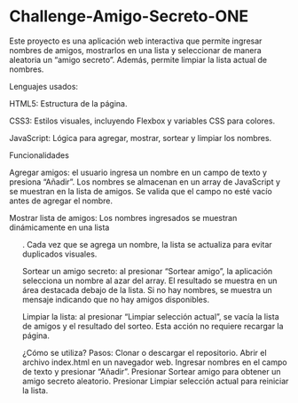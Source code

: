 # Challenge-Amigo-Secreto-ONE

Este proyecto es una aplicación web interactiva que permite ingresar nombres de amigos, mostrarlos en una lista y seleccionar de manera aleatoria un “amigo secreto”. Además, permite limpiar la lista actual de nombres.

Lenguajes usados:

HTML5: Estructura de la página.

CSS3: Estilos visuales, incluyendo Flexbox y variables CSS para colores.

JavaScript: Lógica para agregar, mostrar, sortear y limpiar los nombres.

Funcionalidades

Agregar amigos: el usuario ingresa un nombre en un campo de texto y presiona “Añadir”. Los nombres se almacenan en un array de JavaScript y se muestran en la lista de amigos. Se valida que el campo no esté vacío antes de agregar el nombre.

Mostrar lista de amigos: Los nombres ingresados se muestran dinámicamente en una lista <ul>. Cada vez que se agrega un nombre, la lista se actualiza para evitar duplicados visuales.

Sortear un amigo secreto: al presionar “Sortear amigo”, la aplicación selecciona un nombre al azar del array. El resultado se muestra en un área destacada debajo de la lista. Si no hay nombres, se muestra un mensaje indicando que no hay amigos disponibles.

Limpiar la lista: al presionar “Limpiar selección actual”, se vacía la lista de amigos y el resultado del sorteo. Esta acción no requiere recargar la página.

¿Cómo se utiliza? Pasos:
Clonar o descargar el repositorio.
Abrir el archivo index.html en un navegador web.
Ingresar nombres en el campo de texto y presionar “Añadir”.
Presionar Sortear amigo para obtener un amigo secreto aleatorio.
Presionar Limpiar selección actual para reiniciar la lista.
